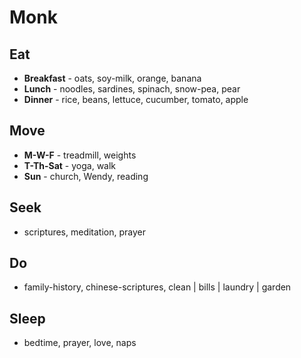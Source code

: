 # Monk

## Eat
* **Breakfast** - oats, soy-milk, orange, banana
* **Lunch** - noodles, sardines, spinach, snow-pea, pear
* **Dinner** - rice, beans, lettuce, cucumber, tomato, apple

## Move
* **M-W-F** - treadmill, weights
* **T-Th-Sat** - yoga, walk 
* **Sun** - church, Wendy, reading

## Seek
* scriptures, meditation, prayer

## Do
* family-history, chinese-scriptures, clean | bills | laundry | garden

## Sleep
* bedtime, prayer, love, naps



